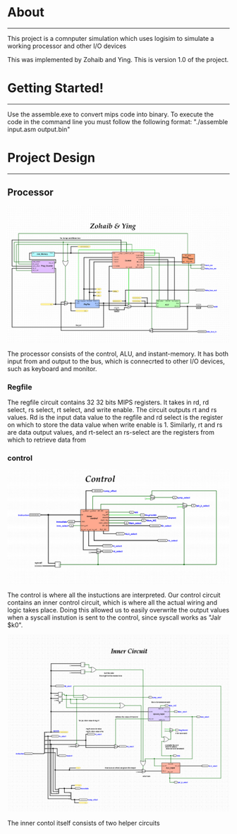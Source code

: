 # About
------------------
This project is a comnputer simulation which uses logisim to simulate a working processor and other I/O devices 

This was implemented by Zohaib and Ying.
This is version 1.0 of the project.

# Getting Started!
------------------
Use the assemble.exe to convert mips code into binary. 
To execute the code in the command line you must follow the following format:
"./assemble input.asm output.bin"

# Project Design
------------------
## Processor

![ALT text](Assets/Processor.png)

The processor consists of the control, ALU, and instant-memory. It has both input from and output to the bus, which is connecrted to other I/O devices, such as keyboard and monitor. 

### Regfile
The regfile circuit contains 32 32 bits MIPS registers. It takes in rd, rd select, rs select, rt select, and write enable. The circuit outputs rt and rs values. Rd is the input data value to the regfile and rd select is the register on which to store the data value when write enable is 1. Similarly, rt and rs are data output values, and rt-select an rs-select are the registers from which to retrieve data from

### control

![picture of the control circuit](Assets/Control.png)

The control is where all the instuctions are interpreted. Our control circuit contains an inner control circuit, which is where all the actual wiring and logic takes place. Doing this allowed us to easily overwrite the output values when a syscall instution is sent to the control, since syscall works as "Jalr $k0". 

![picture of the inner control circuit](Assets/Inner-Control.png)

The inner contol itself consists of two helper circuits 
